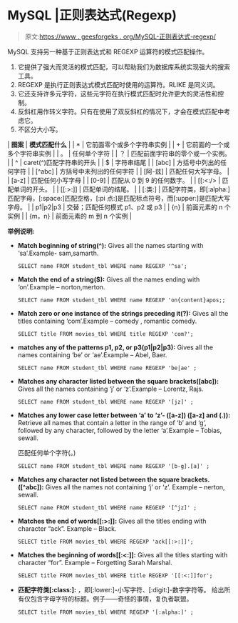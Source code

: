 # MySQL |正则表达式(Regexp)

> 原文:[https://www . geesforgeks . org/MySQL-正则表达式-regexp/](https://www.geeksforgeeks.org/mysql-regular-expressions-regexp/)

MySQL 支持另一种基于正则表达式和 REGEXP 运算符的模式匹配操作。

1.  它提供了强大而灵活的模式匹配，可以帮助我们为数据库系统实现强大的搜索工具。
2.  REGEXP 是执行正则表达式模式匹配时使用的运算符。RLIKE 是同义词。
3.  它还支持许多元字符，这些元字符在执行模式匹配时允许更大的灵活性和控制。
4.  反斜杠用作转义字符。只有在使用了双反斜杠的情况下，才会在模式匹配中考虑它。
5.  不区分大小写。

| **图案** | **模式匹配什么** |
| * | 它前面零个或多个字符串实例 |
| + | 它前面的一个或多个字符串实例 |
| 。 | 任何单个字符 |
| ？ | 匹配前面字符串的零个或一个实例。 |
| ^ | caret(^)匹配字符串的开头 |
| $ | 字符串结尾 |
| [abc] | 方括号中列出的任何字符 |
| [^abc] | 方括号中未列出的任何字符 |
| [阿-兹] | 匹配任何大写字母。 |
| [a-z] | 匹配任何小写字母 |
| [0-9] | 匹配从 0 到 9 的任何数字。 |
| [[:<:/> | 匹配单词的开头。 |
| [[:>:]] | 匹配单词的结尾。 |
| [:类:] | 匹配字符类，即[:alpha:]匹配字母，[:space:]匹配空格，[:pi 点:]是匹配标点符号，而[:upper:]是匹配大写字母。 |
| p1&#124;p2&#124;p3 | 交替；匹配任何模式 p1、p2 或 p3 |
| {n} | 前面元素的 n 个实例 |
| {m，n} | 前面元素的 m 到 n 个实例 |

**举例说明:**

*   **Match beginning of string(^):**
    Gives all the names starting with ‘sa’.Example- sam,samarth.

    ```
    SELECT name FROM student_tbl WHERE name REGEXP '^sa';

    ```

*   **Match the end of a string($):**
    Gives all the names ending with ‘on’.Example – norton,merton.

    ```
    SELECT name FROM student_tbl WHERE name REGEXP 'on{content}apos;;

    ```

*   **Match zero or one instance of the strings preceding it(?):**
    Gives all the titles containing ‘com’.Example – comedy , romantic comedy.

    ```
    SELECT title FROM movies_tbl WHERE title REGEXP 'com?'; 

    ```

*   **matches any of the patterns p1, p2, or p3(p1|p2|p3):**
    Gives all the names containing ‘be’ or ‘ae’.Example – Abel, Baer.

    ```
    SELECT name FROM student_tbl WHERE name REGEXP 'be|ae' ;

    ```

*   **Matches any character listed between the square brackets([abc]):**
    Gives all the names containing ‘j’ or ‘z’.Example – Lorentz, Rajs.

    ```
    SELECT name FROM student_tbl WHERE name REGEXP '[jz]' ;

    ```

*   **Matches any lower case letter between ‘a’ to ‘z’- ([a-z]) ([a-z] and (.)):**
    Retrieve all names that contain a letter in the range of ‘b’ and ‘g’, followed by any character, followed by the letter ‘a’.Example – Tobias, sewall.

    匹配任何单个字符(。)

    ```
    SELECT name FROM student_tbl WHERE name REGEXP '[b-g].[a]' ;

    ```

*   **Matches any character not listed between the square brackets.([^abc]):**
    Gives all the names not containing ‘j’ or ‘z’. Example – nerton, sewall.

    ```
    SELECT name FROM student_tbl WHERE name REGEXP '[^jz]' ;

    ```

*   **Matches the end of words[[:>:]]:**
    Gives all the titles ending with character “ack”. Example – Black.

    ```
    SELECT title FROM movies_tbl WHERE REGEXP 'ack[[:>:]]'; 

    ```

*   **Matches the beginning of words[[:<:]]:**
    Gives all the titles starting with character “for”. Example – Forgetting Sarah Marshal.

    ```
    SELECT title FROM movies_tbl WHERE title REGEXP '[[:<:]]for'; 

    ```

*   **匹配字符类[:class:]:**
    ，即[:lower:]-小写字符、[:digit:]-数字字符等。
    给出所有仅包含字母字符的标题。例子——奇怪的事情，复仇者联盟。

    ```
    SELECT title FROM movies_tbl WHERE REGEXP '[:alpha:]' ;

    ```